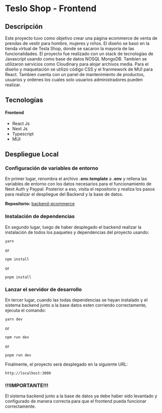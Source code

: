 # Teslo Shop - Frontend

## Descripción

Este proyecto tuvo como objetivo crear una página ecommerce de venta de prendas de vestir para hombre, mujeres y niños. El diseño se basó en la tienda virtual de Tesla Shop, donde se sacaron la mayoria de las funcionalidades. El proyecto fue realizado con un stack de tecnologías de Javascript usando como base de datos NOSQL MongoDB. Tambien se utilizaron servicios como Cloudinary para alojar archivos media. Para el diseño y maquetación se utilizó código CSS y el franmework de MUI para React. Tambien cuenta con un panel de mantenimiento de productos, usuarios y ordenes los cuales solo usuarios administradores pueden realizar.

## Tecnologías

#### Frontend

-   React Js
-   Next Js
-   Typescript
-   MUI

## Despliegue Local

### Configuración de variables de entorno

En primer lugar, renombra el archivo **.env.template** a **.env** y rellena las variables de entorno con los datos necesarios para el funcionamiento de Next Auth y Paypal. Posterior a eso, visita el repositorio y realiza los pasos para realizar el despliegue del Backend y la base de datos.

**Repositorio:** [backend-ecommerce](https://github.com/Joletuar/teslo-shop-backend)

### Instalación de dependencias

En segundo lugar, luego de haber desplegado el backend realizar la instalación de todos los paquetes y dependencias del proyecto usando:

```
yarn
```

or

```
npm install
```

or

```
pnpm install
```

### Lanzar el servidor de desarrollo

En tercer lugar, cuando las todas dependencias se hayan instalado y el sistema backend junto a la base datos esten corriendo correctamente, ejecuta el comando:

```
yarn dev
```

or

```
npm run dev
```

or

```
pnpm run dev
```

Finalmente, el proyecto será desplegado en la siguiente URL:

```
http://localhost:3000
```

### **!!!IMPORTANTE!!!**

El sistema backend junto a la base de datos ya debe haber sido levantado y configurado de manera correcta para que el frontend pueda funcionar correctamente.
